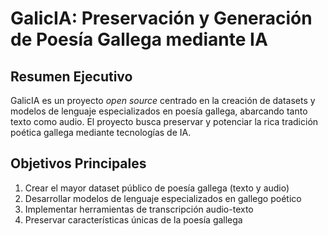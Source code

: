# GalicIA: Preservación y Generación de Poesía Gallega mediante IA

## Resumen Ejecutivo
GalicIA es un proyecto *open source* centrado en la creación de datasets y modelos de lenguaje especializados en poesía gallega, abarcando tanto texto como audio. El proyecto busca preservar y potenciar la rica tradición poética gallega mediante tecnologías de IA.

## Objetivos Principales
1. Crear el mayor dataset público de poesía gallega (texto y audio)  
2. Desarrollar modelos de lenguaje especializados en gallego poético  
3. Implementar herramientas de transcripción audio-texto  
4. Preservar características únicas de la poesía gallega  
